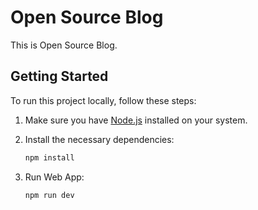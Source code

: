 # Open Source Blog

This is Open Source Blog.

## Getting Started

To run this project locally, follow these steps:

1. Make sure you have [Node.js](https://nodejs.org/) installed on your system.

2. Install the necessary dependencies:

   ```bash
   npm install
   ```

3. Run Web App:

   ```bash
   npm run dev
   ```
